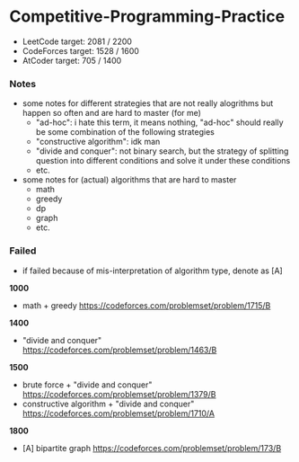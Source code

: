 # Competitive-Programming-Practice

- LeetCode target: 2081 / 2200
- CodeForces target: 1528 / 1600
- AtCoder target: 705 / 1400

### Notes

- some notes for different strategies that are not really alogrithms but happen so often and are hard to master (for me)
    - "ad-hoc": i hate this term, it means nothing, "ad-hoc" should really be some combination of the following strategies
    - "constructive algorithm": idk man
    - "divide and conquer": not binary search, but the strategy of splitting question into different conditions and solve it under these conditions
    - etc.
- some notes for (actual) algorithms that are hard to master
    - math
    - greedy
    - dp
    - graph
    - etc.

### Failed

- if failed because of mis-interpretation of algorithm type, denote as [A]

**1000**

- math + greedy https://codeforces.com/problemset/problem/1715/B

**1400**

- "divide and conquer" https://codeforces.com/problemset/problem/1463/B

**1500**

- brute force + "divide and conquer" https://codeforces.com/problemset/problem/1379/B
- constructive algorithm + "divide and conquer" https://codeforces.com/problemset/problem/1710/A

**1800**

- [A] bipartite graph https://codeforces.com/problemset/problem/173/B